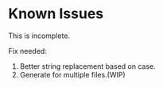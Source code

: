 # Known Issues

This is incomplete.

Fix needed:

1. Better string replacement based on case.
2. Generate for multiple files.(WIP)
